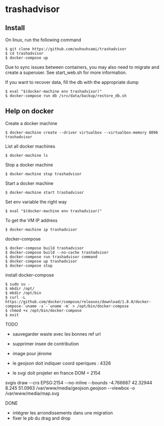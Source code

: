 # trashadvisor

## Install

On linux, run the following command

```
$ git clone https://github.com/ouhouhsami/trashadvisor
$ cd trashadvisor
$ docker-compose up
```

Due to sync issues between containers, you may also need to migrate and create a superuser. See start_web.sh for more information.


If you want to recover data, fill the db with the appropriate dump

```
$ eval "$(docker-machine env trashadvisor)"
$ docker-compose run db /srv/data/backup/restore_db.sh
```

## Help on docker

Create a docker machine

```
$ docker-machine create --driver virtualbox --virtualbox-memory 8096 trashadvisor
```

List all docker machines

```
$ docker-machine ls
```

Stop a docker machine

```
$ docker-machine stop trashadvisor
```

Start a docker machine

```
$ docker-machine start trashadvisor
```
Set env variable the right way

```
$ eval "$(docker-machine env trashadvisor)"
```

To get the VM IP address

```
$ docker-machine ip trashadvisor
```

docker-compose

```
$ docker-compose build trashadvisor
$ docker-compose build --no-cache trashadvisor
$ docker-compose run trashadvisor command
$ docker-compose up trashadvisor
$ docker-compose stop
```

install docker-compose

```
$ sudo su -
$ mkdir /opt/
$ mkdir /opt/bin
$ curl -L https://github.com/docker/compose/releases/download/1.8.0/docker-compose-`uname -s`-`uname -m` > /opt/bin/docker-compose
$ chmod +x /opt/bin/docker-compose
$ exit
```

TODO

* sauvegarder waste avec les bonnes ref url
* supprimer insee de contribution
* image pour jérome

* le geojson doit indiquer coord speriques : 4326
* le svgi doit projeter en france DOM = 2154

svgis draw --crs EPSG:2154 --no-inline --bounds -4.766667 42.32944 8.245 51.0963  /var/www/media/geojson.geojson --viewbox -o /var/www/media/map.svg

DONE

* intégrer les arrondissements dans une migration
* fixer le pb du drag and drop